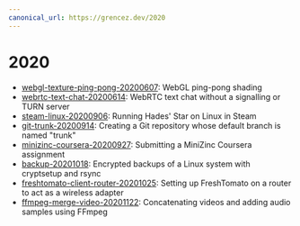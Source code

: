 ```yaml
---
canonical_url: https://grencez.dev/2020
---
```


# 2020

* [webgl-texture-ping-pong-20200607](webgl-texture-ping-pong-20200607/index.md): WebGL ping-pong shading
* [webrtc-text-chat-20200614](webrtc-text-chat-20200614/index.md): WebRTC text chat without a signalling or TURN server
* [steam-linux-20200906](steam-linux-20200906.md): Running Hades' Star on Linux in Steam
* [git-trunk-20200914](git-trunk-20200914.md): Creating a Git repository whose default branch is named "trunk"
* [minizinc-coursera-20200927](minizinc-coursera-20200927.md): Submitting a MiniZinc Coursera assignment
* [backup-20201018](backup-20201018/index.md): Encrypted backups of a Linux system with cryptsetup and rsync
* [freshtomato-client-router-20201025](freshtomato-client-router-20201025.md): Setting up FreshTomato on a router to act as a wireless adapter
* [ffmpeg-merge-video-20201122](ffmpeg-merge-video-20201122.md): Concatenating videos and adding audio samples using FFmpeg
